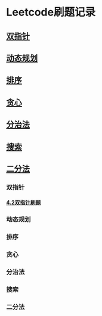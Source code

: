 # Leetcode刷题记录

##  [双指针](#双指针)
##  [动态规划]()
##  [排序]()
##  [贪心]()
##  [分治法]()
##  [搜索]()
##  [二分法]()

### 双指针
#### [4.2双指针刷题](https://github.com/Aaronlllao/Leetcode/blob/master/src/%E7%AE%97%E6%B3%95%E5%88%86%E7%B1%BB/%E5%8F%8C%E6%8C%87%E9%92%88/4.2%E5%8F%8C%E6%8C%87%E9%92%88%E5%88%B7%E9%A2%98%E8%AE%B0%E5%BD%95.md)

###  动态规划
###  排序
###  贪心
###  分治法
###  搜索
###  二分法
